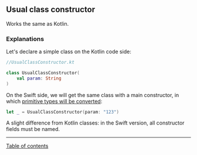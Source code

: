 ## Usual class constructor

Works the same as Kotlin.

### Explanations

Let's declare a simple class on the Kotlin code side:

```kotlin
//UsualClassConstructor.kt

class UsualClassConstructor(
    val param: String
)
```

On the Swift side, we will get the same class with a main constructor, in which [primitive types will be converted](/docs/types/Primitive%20types.md):

```swift
let _ = UsualClassConstructor(param: "123")
```

A slight difference from Kotlin classes: in the Swift version, all constructor fields must be named.

---
[Table of contents](/README.md)
